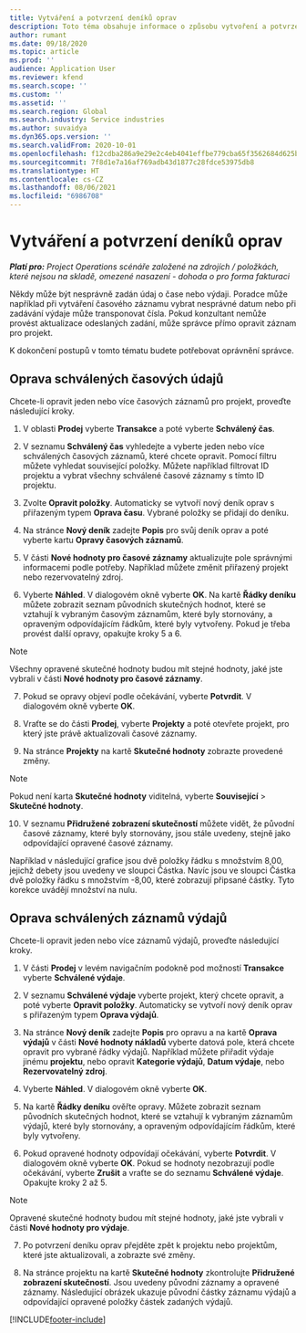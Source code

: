 ```yaml
---
title: Vytváření a potvrzení deníků oprav
description: Toto téma obsahuje informace o způsobu vytvoření a potvrzení deníku oprav..
author: rumant
ms.date: 09/18/2020
ms.topic: article
ms.prod: ''
audience: Application User
ms.reviewer: kfend
ms.search.scope: ''
ms.custom: ''
ms.assetid: ''
ms.search.region: Global
ms.search.industry: Service industries
ms.author: suvaidya
ms.dyn365.ops.version: ''
ms.search.validFrom: 2020-10-01
ms.openlocfilehash: f12cdba286a9e29e2c4eb4041effbe779cba65f3562684d625b21bc3bae809d6
ms.sourcegitcommit: 7f8d1e7a16af769adb43d1877c28fdce53975db8
ms.translationtype: HT
ms.contentlocale: cs-CZ
ms.lasthandoff: 08/06/2021
ms.locfileid: "6986708"
---
```

# <a name="create-and-confirm-correction-journals"></a>Vytváření a potvrzení deníků oprav

_**Platí pro:** Project Operations scénáře založené na zdrojích / položkách, které nejsou na skladě, omezené nasazení - dohoda o pro forma fakturaci_

Někdy může být nesprávně zadán údaj o čase nebo výdaji. Poradce může například při vytváření časového záznamu vybrat nesprávné datum nebo při zadávání výdaje může transponovat čísla. Pokud konzultant nemůže provést aktualizace odeslaných zadání, může správce přímo opravit záznam pro projekt.

K dokončení postupů v tomto tématu budete potřebovat oprávnění správce.

## <a name="correct-approved-time-entries"></a>Oprava schválených časových údajů     

Chcete-li opravit jeden nebo více časových záznamů pro projekt, proveďte následující kroky.

1. V oblasti **Prodej** vyberte **Transakce** a poté vyberte **Schválený čas**. 

2. V seznamu **Schválený čas** vyhledejte a vyberte jeden nebo více schválených časových záznamů, které chcete opravit. Pomocí filtru můžete vyhledat související položky. Můžete například filtrovat ID projektu a vybrat všechny schválené časové záznamy s tímto ID projektu.

3. Zvolte **Opravit položky**. Automaticky se vytvoří nový deník oprav s přiřazeným typem **Oprava času**. Vybrané položky se přidají do deníku. 

4. Na stránce **Nový deník** zadejte **Popis** pro svůj deník oprav a poté vyberte kartu **Opravy časových záznamů**.  

5. V části **Nové hodnoty pro časové záznamy** aktualizujte pole správnými informacemi podle potřeby. Například můžete změnit přiřazený projekt nebo rezervovatelný zdroj.

6. Vyberte **Náhled**. V dialogovém okně vyberte **OK**. Na kartě **Řádky deníku** můžete zobrazit seznam původních skutečných hodnot, které se vztahují k vybraným časovým záznamům, které byly stornovány, a opraveným odpovídajícím řádkům, které byly vytvořeny. Pokud je třeba provést další opravy, opakujte kroky 5 a 6. 

> [!NOTE]
> Všechny opravené skutečné hodnoty budou mít stejné hodnoty, jaké jste vybrali v části **Nové hodnoty pro časové záznamy**.

7. Pokud se opravy objeví podle očekávání, vyberte **Potvrdit**. V dialogovém okně vyberte **OK**.

8. Vraťte se do části **Prodej**, vyberte **Projekty** a poté otevřete projekt, pro který jste právě aktualizovali časové záznamy. 

9. Na stránce **Projekty** na kartě **Skutečné hodnoty** zobrazte provedené změny. 

> [!NOTE]
> Pokud není karta **Skutečné hodnoty** viditelná, vyberte **Související** > **Skutečné hodnoty**.  

10. V seznamu **Přidružené zobrazení skutečností** můžete vidět, že původní časové záznamy, které byly stornovány, jsou stále uvedeny, stejně jako odpovídající opravené časové záznamy. 

Například v následující grafice jsou dvě položky řádku s množstvím 8,00, jejichž debety jsou uvedeny ve sloupci Částka. Navíc jsou ve sloupci Částka dvě položky řádku s množstvím -8,00, které zobrazují připsané částky. Tyto korekce uvádějí množství na nulu.

 
## <a name="correct-approved-expense-entries"></a>Oprava schválených záznamů výdajů

Chcete-li opravit jeden nebo více záznamů výdajů, proveďte následující kroky. 

1. V části **Prodej** v levém navigačním podokně pod možností **Transakce** vyberte **Schválené výdaje**.

2. V seznamu **Schválené výdaje** vyberte projekt, který chcete opravit, a poté vyberte **Opravit položky**. Automaticky se vytvoří nový deník oprav s přiřazeným typem **Oprava výdajů**. 

3. Na stránce **Nový deník** zadejte **Popis** pro opravu a na kartě **Oprava výdajů** v části **Nové hodnoty nákladů** vyberte datová pole, která chcete opravit pro vybrané řádky výdajů. Například můžete přiřadit výdaje jinému **projektu**, nebo opravit **Kategorie výdajů**, **Datum výdaje**, nebo **Rezervovatelný zdroj**.

4. Vyberte **Náhled**. V dialogovém okně vyberte **OK**. 

5. Na kartě **Řádky deníku** ověřte opravy. Můžete zobrazit seznam původních skutečných hodnot, které se vztahují k vybraným záznamům výdajů, které byly stornovány, a opraveným odpovídajícím řádkům, které byly vytvořeny.

6. Pokud opravené hodnoty odpovídají očekávání, vyberte **Potvrdit**. V dialogovém okně vyberte **OK**. Pokud se hodnoty nezobrazují podle očekávání, vyberte **Zrušit** a vraťte se do seznamu **Schválené výdaje**. Opakujte kroky 2 až 5. 

> [!NOTE]
> Opravené skutečné hodnoty budou mít stejné hodnoty, jaké jste vybrali v části **Nové hodnoty pro výdaje**.

7. Po potvrzení deníku oprav přejděte zpět k projektu nebo projektům, které jste aktualizovali, a zobrazte své změny.  

8. Na stránce projektu na kartě **Skutečné hodnoty** zkontrolujte **Přidružené zobrazení skutečností**. Jsou uvedeny původní záznamy a opravené záznamy. Následující obrázek ukazuje původní částky záznamu výdajů a odpovídající opravené položky částek zadaných výdajů. 




[!INCLUDE[footer-include](../includes/footer-banner.md)]